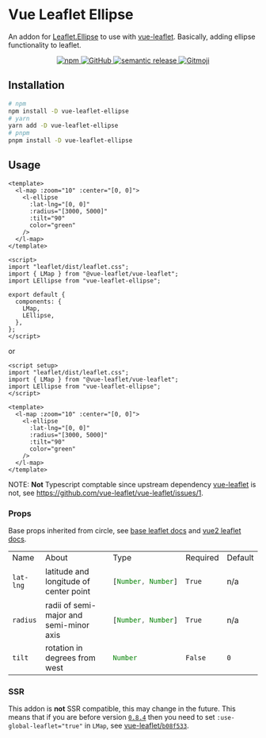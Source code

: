 # Vue Leaflet Ellipse

An addon for [Leaflet.Ellipse](https://github.com/jdfergason/Leaflet.Ellipse) to use with [vue-leaflet](https://github.com/vue-leaflet/vue-leaflet). Basically, adding ellipse functionality to leaflet.

<p align="center">
	<a href="https://www.npmjs.com/package/vue-leaflet-ellipse">
    <img alt="npm" src="https://img.shields.io/npm/v/vue-leaflet-ellipse?style=flat-square">
	</a>
  <a href="https://github.com/sentenai/vue-leaflet-ellipse">
    <img alt="GitHub" src="https://img.shields.io/github/license/sentenai/vue-leaflet-ellipse?style=flat-square">
	</a>
	<a href="https://github.com/semantic-release/semantic-release">
    <img alt="semantic release" src="https://img.shields.io/badge/%20%20%F0%9F%93%A6%F0%9F%9A%80-semantic--release-e10079.svg?style=flat-square">
	</a>
	<a href="https://gitmoji.dev">
		<img src="https://img.shields.io/badge/gitmoji-%20😜%20😍-FFDD67.svg?style=flat-square"
			 alt="Gitmoji">
	</a>
</p>

## Installation

```bash
# npm
npm install -D vue-leaflet-ellipse
# yarn
yarn add -D vue-leaflet-ellipse
# pnpm
pnpm install -D vue-leaflet-ellipse
```

## Usage

```vue
<template>
  <l-map :zoom="10" :center="[0, 0]">
    <l-ellipse
      :lat-lng="[0, 0]"
      :radius="[3000, 5000]"
      :tilt="90"
      color="green"
    />
  </l-map>
</template>

<script>
import "leaflet/dist/leaflet.css";
import { LMap } from "@vue-leaflet/vue-leaflet";
import LEllipse from "vue-leaflet-ellipse";

export default {
  components: {
    LMap,
    LEllipse,
  },
};
</script>
```

or

```vue
<script setup>
import "leaflet/dist/leaflet.css";
import { LMap } from "@vue-leaflet/vue-leaflet";
import LEllipse from "vue-leaflet-ellipse";
</script>

<template>
  <l-map :zoom="10" :center="[0, 0]">
    <l-ellipse
      :lat-lng="[0, 0]"
      :radius="[3000, 5000]"
      :tilt="90"
      color="green"
    />
  </l-map>
</template>
```

NOTE: **Not** Typescript comptable since upstream dependency [vue-leaflet](https://github.com/vue-leaflet/vue-leaflet) is not, see https://github.com/vue-leaflet/vue-leaflet/issues/1.

### Props

Base props inherited from circle, see [base leaflet docs](https://leafletjs.com/reference.html#circle) and [vue2 leaflet docs](https://vue2-leaflet.netlify.app/components/LCircle.html).

<table>
<tr>
<td> Name </td> <td> About </td> <td> Type </td> <td> Required </td> <td> Default </td>
</tr>
<tr>
<td>

`lat-lng`
</td>
<td> latitude and longitude of center point </td>
<td>

```js
[Number, Number]
```
</td>
<td>

`True`
</td>
<td> n/a </td>
</tr>
<tr>
<td>

`radius`
</td>
<td> radii of semi-major and semi-minor axis </td>
<td>

```js
[Number, Number]
```
</td>
<td>

`True`

</td>
<td> n/a </td>
</tr>
<tr>
<td>

`tilt`

</td>
<td> rotation in degrees from west </td>
<td>

```js
Number
```
</td>
<td>

`False`
</td>
<td>

`0`
</td>
</tr>
</table>

### SSR

This addon is **not** SSR compatible, this may change in the future. This means that if you are before version [`0.8.4`](https://github.com/vue-leaflet/vue-leaflet/releases/tag/v0.8.4) then you need to set `:use-global-leaflet="true"` in `LMap`, see [vue-leaflet/`b08f533`](https://github.com/vue-leaflet/vue-leaflet/commit/b08f533ccfe58b72c0c10afef5469ea7cbd5fead).
